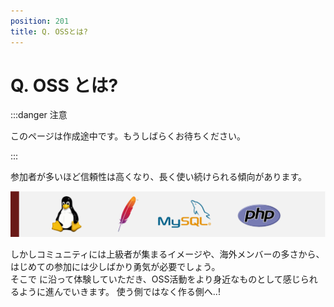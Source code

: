 ```yaml
---
position: 201
title: Q. OSSとは?
---
```


# Q. OSS とは?

:::danger 注意

このページは作成途中です。もうしばらくお待ちください。

:::

参加者が多いほど信頼性は高くなり、長く使い続けられる傾向があります。

![image](/tutorial/oss.png)

しかしコミュニティには上級者が集まるイメージや、海外メンバーの多さから、はじめての参加には少しばかり勇気が必要でしょう。  
そこで
に沿って体験していただき、OSS活動をより身近なものとして感じられるように進んでいきます。
使う側ではなく作る側へ..!
